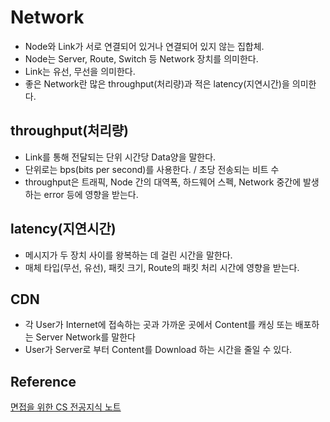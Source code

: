 # Network
- Node와 Link가 서로 연결되어 있거나 연결되어 있지 않는 집합체.
- Node는 Server, Route, Switch 등 Network 장치를 의미한다.
- Link는 유선, 무선을 의미한다.
- 좋은 Network란 많은 throughput(처리량)과 적은 latency(지연시간)을 의미한다.


## throughput(처리량)
- Link를 통해 전달되는 단위 시간당 Data양을 말한다.
- 단위로는 bps(bits per second)를 사용한다. / 초당 전송되는 비트 수
- throughput은 트래픽, Node 간의 대역폭, 하드웨어 스펙, Network 중간에 발생하는 error 등에 영향을 받는다.

## latency(지연시간)
- 메시지가 두 장치 사이를 왕복하는 데 걸린 시간을 말한다.
- 매체 타입(무선, 유선), 패킷 크기, Route의 패킷 처리 시간에 영향을 받는다.

## CDN
- 각 User가 Internet에 접속하는 곳과 가까운 곳에서 Content를 캐싱 또는 배포하는 Server Network를 말한다
- User가 Server로 부터 Content를 Download 하는 시간을 줄일 수 있다.

## Reference
[면접을 위한 CS 전공지식 노트](https://search.naver.com/search.naver?where=nexearch&sm=top_sug.pre&fbm=0&acr=1&acq=%EB%A9%B4%EC%A0%91%EC%9D%84+%EC%9C%84%ED%95%9C&qdt=0&ie=utf8&query=%EB%A9%B4%EC%A0%91%EC%9D%84+%EC%9C%84%ED%95%9C+CS+%EC%A0%84%EA%B3%B5%EC%A7%80%EC%8B%9D+%EB%85%B8%ED%8A%B8)
